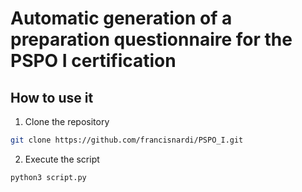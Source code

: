# Automatic generation of a preparation questionnaire for the PSPO I certification
## How to use it
1. Clone the repository
``` bash
git clone https://github.com/francisnardi/PSPO_I.git
```
2. Execute the script 
``` bash
python3 script.py
```